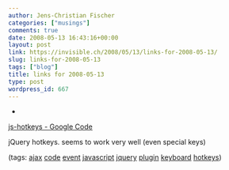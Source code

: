 ```yaml
---
author: Jens-Christian Fischer
categories: ["musings"]
comments: true
date: 2008-05-13 16:43:16+00:00
layout: post
link: https://invisible.ch/2008/05/13/links-for-2008-05-13/
slug: links-for-2008-05-13
tags: ["blog"]
title: links for 2008-05-13
type: post
wordpress_id: 667
---
```



	
  * 
		

[js-hotkeys - Google Code](https://code.google.com/p/js-hotkeys/)


		

jQuery hotkeys. seems to work very well (even special keys)


		

(tags: [ajax](https://del.icio.us/jaycee/ajax) [code](https://del.icio.us/jaycee/code) [event](https://del.icio.us/jaycee/event) [javascript](https://del.icio.us/jaycee/javascript) [jquery](https://del.icio.us/jaycee/jquery) [plugin](https://del.icio.us/jaycee/plugin) [keyboard](https://del.icio.us/jaycee/keyboard) [hotkeys](https://del.icio.us/jaycee/hotkeys))


	


